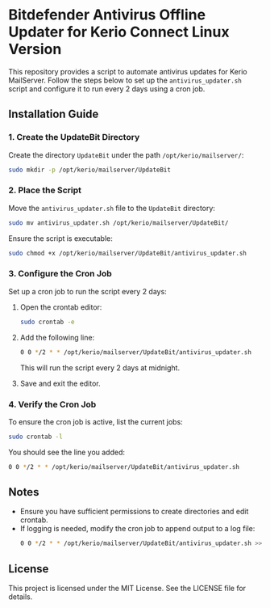 # Bitdefender Antivirus Offline Updater for Kerio Connect Linux Version

This repository provides a script to automate antivirus updates for Kerio MailServer. Follow the steps below to set up the `antivirus_updater.sh` script and configure it to run every 2 days using a cron job.

## Installation Guide

### 1. Create the UpdateBit Directory
Create the directory `UpdateBit` under the path `/opt/kerio/mailserver/`:

```bash
sudo mkdir -p /opt/kerio/mailserver/UpdateBit
```

### 2. Place the Script
Move the `antivirus_updater.sh` file to the `UpdateBit` directory:

```bash
sudo mv antivirus_updater.sh /opt/kerio/mailserver/UpdateBit/
```

Ensure the script is executable:

```bash
sudo chmod +x /opt/kerio/mailserver/UpdateBit/antivirus_updater.sh
```

### 3. Configure the Cron Job
Set up a cron job to run the script every 2 days:

1. Open the crontab editor:
   ```bash
   sudo crontab -e
   ```

2. Add the following line:
   ```bash
   0 0 */2 * * /opt/kerio/mailserver/UpdateBit/antivirus_updater.sh
   ```
   This will run the script every 2 days at midnight.

3. Save and exit the editor.

### 4. Verify the Cron Job
To ensure the cron job is active, list the current jobs:

```bash
sudo crontab -l
```

You should see the line you added:
```bash
0 0 */2 * * /opt/kerio/mailserver/UpdateBit/antivirus_updater.sh
```

## Notes
- Ensure you have sufficient permissions to create directories and edit crontab.
- If logging is needed, modify the cron job to append output to a log file:
  ```bash
  0 0 */2 * * /opt/kerio/mailserver/UpdateBit/antivirus_updater.sh >> /var/log/antivirus_updater.log 2>&1
  ```

## License
This project is licensed under the MIT License. See the LICENSE file for details.

